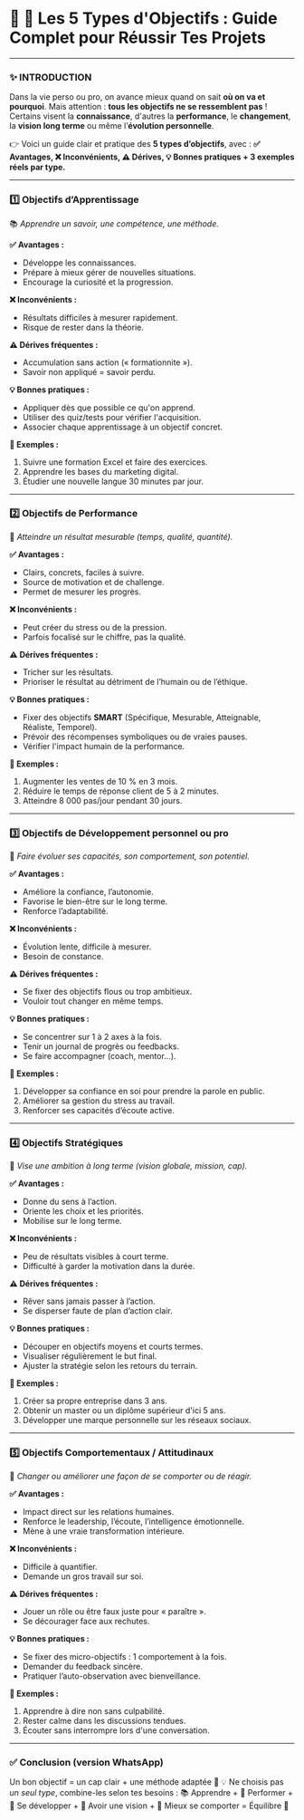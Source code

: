 # 🧭 **🎯 Les 5 Types d'Objectifs : Guide Complet pour Réussir Tes Projets**

---

### ✨ **INTRODUCTION**

Dans la vie perso ou pro, on avance mieux quand on sait **où on va et pourquoi**.
Mais attention : **tous les objectifs ne se ressemblent pas** !
Certains visent la **connaissance**, d'autres la **performance**, le **changement**, la **vision long terme** ou même l’**évolution personnelle**.

👉 Voici un guide clair et pratique des **5 types d’objectifs**, avec :
**✅ Avantages, ❌ Inconvénients, ⚠️ Dérives, 💡 Bonnes pratiques + 3 exemples réels par type.**

---

### 1️⃣ **Objectifs d’Apprentissage**

📚 *Apprendre un savoir, une compétence, une méthode.*

**✅ Avantages :**

* Développe les connaissances.
* Prépare à mieux gérer de nouvelles situations.
* Encourage la curiosité et la progression.

**❌ Inconvénients :**

* Résultats difficiles à mesurer rapidement.
* Risque de rester dans la théorie.

**⚠️ Dérives fréquentes :**

* Accumulation sans action (« formationnite »).
* Savoir non appliqué = savoir perdu.

**💡 Bonnes pratiques :**

* Appliquer dès que possible ce qu'on apprend.
* Utiliser des quiz/tests pour vérifier l'acquisition.
* Associer chaque apprentissage à un objectif concret.

**📌 Exemples :**

1. Suivre une formation Excel et faire des exercices.
2. Apprendre les bases du marketing digital.
3. Étudier une nouvelle langue 30 minutes par jour.

---

### 2️⃣ **Objectifs de Performance**

🎯 *Atteindre un résultat mesurable (temps, qualité, quantité).*

**✅ Avantages :**

* Clairs, concrets, faciles à suivre.
* Source de motivation et de challenge.
* Permet de mesurer les progrès.

**❌ Inconvénients :**

* Peut créer du stress ou de la pression.
* Parfois focalisé sur le chiffre, pas la qualité.

**⚠️ Dérives fréquentes :**

* Tricher sur les résultats.
* Prioriser le résultat au détriment de l’humain ou de l’éthique.

**💡 Bonnes pratiques :**

* Fixer des objectifs **SMART** (Spécifique, Mesurable, Atteignable, Réaliste, Temporel).
* Prévoir des récompenses symboliques ou de vraies pauses.
* Vérifier l'impact humain de la performance.

**📌 Exemples :**

1. Augmenter les ventes de 10 % en 3 mois.
2. Réduire le temps de réponse client de 5 à 2 minutes.
3. Atteindre 8 000 pas/jour pendant 30 jours.

---

### 3️⃣ **Objectifs de Développement personnel ou pro**

🌱 *Faire évoluer ses capacités, son comportement, son potentiel.*

**✅ Avantages :**

* Améliore la confiance, l’autonomie.
* Favorise le bien-être sur le long terme.
* Renforce l’adaptabilité.

**❌ Inconvénients :**

* Évolution lente, difficile à mesurer.
* Besoin de constance.

**⚠️ Dérives fréquentes :**

* Se fixer des objectifs flous ou trop ambitieux.
* Vouloir tout changer en même temps.

**💡 Bonnes pratiques :**

* Se concentrer sur 1 à 2 axes à la fois.
* Tenir un journal de progrès ou feedbacks.
* Se faire accompagner (coach, mentor...).

**📌 Exemples :**

1. Développer sa confiance en soi pour prendre la parole en public.
2. Améliorer sa gestion du stress au travail.
3. Renforcer ses capacités d’écoute active.

---

### 4️⃣ **Objectifs Stratégiques**

🏁 *Vise une ambition à long terme (vision globale, mission, cap).*

**✅ Avantages :**

* Donne du sens à l’action.
* Oriente les choix et les priorités.
* Mobilise sur le long terme.

**❌ Inconvénients :**

* Peu de résultats visibles à court terme.
* Difficulté à garder la motivation dans la durée.

**⚠️ Dérives fréquentes :**

* Rêver sans jamais passer à l’action.
* Se disperser faute de plan d’action clair.

**💡 Bonnes pratiques :**

* Découper en objectifs moyens et courts termes.
* Visualiser régulièrement le but final.
* Ajuster la stratégie selon les retours du terrain.

**📌 Exemples :**

1. Créer sa propre entreprise dans 3 ans.
2. Obtenir un master ou un diplôme supérieur d'ici 5 ans.
3. Développer une marque personnelle sur les réseaux sociaux.

---

### 5️⃣ **Objectifs Comportementaux / Attitudinaux**

🧠 *Changer ou améliorer une façon de se comporter ou de réagir.*

**✅ Avantages :**

* Impact direct sur les relations humaines.
* Renforce le leadership, l’écoute, l’intelligence émotionnelle.
* Mène à une vraie transformation intérieure.

**❌ Inconvénients :**

* Difficile à quantifier.
* Demande un gros travail sur soi.

**⚠️ Dérives fréquentes :**

* Jouer un rôle ou être faux juste pour « paraître ».
* Se décourager face aux rechutes.

**💡 Bonnes pratiques :**

* Se fixer des micro-objectifs : 1 comportement à la fois.
* Demander du feedback sincère.
* Pratiquer l’auto-observation avec bienveillance.

**📌 Exemples :**

1. Apprendre à dire non sans culpabilité.
2. Rester calme dans les discussions tendues.
3. Écouter sans interrompre lors d'une conversation.

---

### ✅ **Conclusion (version WhatsApp)**

Un bon objectif = un cap clair + une méthode adaptée 🚀
💡 Ne choisis pas *un seul type*, combine-les selon tes besoins :
📚 Apprendre + 🎯 Performer + 🌱 Se développer + 🏁 Avoir une vision + 🧠 Mieux se comporter = Équilibre 💪


